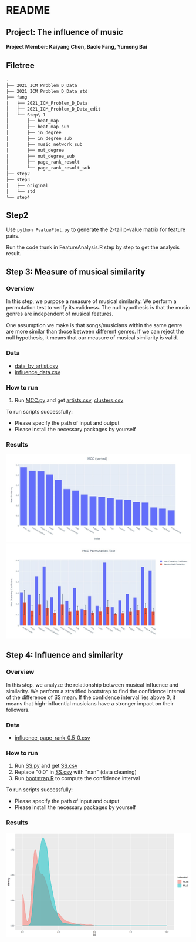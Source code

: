 # README

## Project: The influence of music

#### Project Member: Kaiyang Chen, Baole Fang, Yumeng Bai



## Filetree

```
.
├── 2021_ICM_Problem_D_Data
├── 2021_ICM_Problem_D_Data_std
├── fang
│   ├── 2021_ICM_Problem_D_Data
│   ├── 2021_ICM_Problem_D_Data_edit
│   └── Step\ 1
│       ├── heat_map
│       ├── heat_map_sub
│       ├── in_degree
│       ├── in_degree_sub
│       ├── music_network_sub
│       ├── out_degree
│       ├── out_degree_sub
│       ├── page_rank_result
│       └── page_rank_result_sub
├── step2
├── step3
│   ├── original
│   └── std
└── step4
```



## Step2

Use `python PvaluePlot.py` to generate the 2-tail p-value matrix for feature pairs.

Run the code trunk in FeatureAnalysis.R step by step to get the analysis result.

## Step 3: Measure of musical similarity

### Overview

In this step, we purpose a measure of musical similarity. We perform a permutation test to verify its validness. The null hypothesis is that the music genres are independent of musical features.

One assumption we make is that songs/musicians within the same genre are more similar than those between different genres. If we can reject the null hypothesis, it means that our measure of musical similarity is valid.

### Data

- [data_by_artist.csv](2021_ICM_Problem_D_Data_std/data_by_artist.csv)
- [influence_data.csv](2021_ICM_Problem_D_Data_std/influence_data.csv)

### How to run

1. Run [MCC.py](step3/MCC.py) and get [artists.csv](step3/std/artists.csv), [clusters.csv](step3/std/clusters.csv)

To run scripts successfully:
- Please specify the path of input and output
- Please install the necessary packages by yourself

### Results

![](step3/std/MCC.jpeg)
![](step3/std/MCC_PermutationTest.jpeg)

## Step 4: Influence and similarity

### Overview

In this step, we analyze the relationship between musical influence and similarity. We perform a stratified bootstrap to find the confidence interval of the difference of SS mean. If the confidence interval lies above 0, it means that high-influential musicians have a stronger impact on their followers.

### Data

- [influence_page_rank_0.5_0.csv](step4/influence_page_rank_0.5_0.csv)

### How to run

1. Run [SS.py](step4/SS.py) and get [SS.csv](step4/SS.csv)
2. Replace "0.0" in [SS.csv](step4/SS.csv) with "nan" (data cleaning)
3. Run [bootstrap.R](step4/bootstrap.R) to compute the confidence interval

To run scripts successfully:
- Please specify the path of input and output
- Please install the necessary packages by yourself

### Results

![](step4/SS.png)